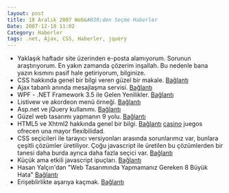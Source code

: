 ```yaml
---
layout: post
title: 18 Aralık 2007 Web&#039;den Seçme Haberler
Date: 2007-12-18 11:02
Category: Haberler
tags: .net, Ajax, CSS, Haberler, jquery
---
```


-   Yaklaşık haftadır site üzerinden e-posta alamıyorum. Sorunun
    araştırıyorum. En yakın zamanda çözerim inşallah. Bu nedenle bana
    yazın kısmını pasif hale getiriyorum, bilginize.
-   CSS hakkında genel bir bilgi veren güzel bir makale. [Bağlantı][]
-   Ajax tabanlı anında mesajlaşma servisi. [Bağlantı][1]
-   WPF - .NET Framework 3.5 ile Gelen Yenilikler. [Bağlantı][2]
-   Listivew ve akordeon menü örneği. [Bağlantı][3]
-   Asp.net ve jQuery kullanımı. [Bağlantı][4]
-   Güzel web tasarımı yapmanın 9 yolu. [Bağlantı][5]
-   HTML5 ve Xhtml2 hakkında genel bir bilgi. [Bağlantı][6]
    <noscript>
    [casino][] juegos ofrecen una mayor flexibilidad.
    </noscript>
-   CSS seçicileri ile tarayıcı versiyonları arasında sorunlarımız var,
    bunlara çeşitli çözümler üretiliyor. Çoğu javascript ile üretilen bu
    çözümlerden bir tanesi daha burda ayrıca daha fazla seçici var.
    [Bağlantı][7]
-   Küçük ama etkili javascript ipuçları. [Bağlantı][8]
-   Hasan Yalçın'dan "Web Tasarımında Yapmamanız Gereken 8 Büyük Hata"
    [Bağlantı][9]
-   Erişeblirlikte aşarıya kaçmak. [Bağlantı][10]


  [Bağlantı]: http://www.stationfour.com/blog/post/2007/12/Collected-CSS-Wisdom-9-Points-of-Debate.aspx
    "Bilge"
  [1]: http://www.ajaxim.com/ "AjaxIM"
  [2]: http://www.csharpnedir.com/makalegoster.asp?Mid=816
    "WPF .net 3.5"
  [3]: http://mattberseth.com/blog/2007/12/creating_an_outlook_navigation.html
    "listview ve akordiyon menü"
  [4]: http://www.chadmyers.com/Blog/archive/2007/12/13/using-jquery-with-asp.net-mvc.aspx
    "asp.net ve jquery"
  [5]: http://psdtuts.com/designing-tutorials/9-essential-principles-for-good-web-design/
    "9 öneri"
  [6]: http://www.ibm.com/developerworks/web/library/x-html5xhtml2.html?S_TACT=105AGX08&S_CMP=EDU
    "html5 ve xhtml2"
  [casino]: http://www.igassoc.com
  [7]: http://www.robertnyman.com/2007/12/17/domassistant-25-released-css-selector-support-new-ajax-methods-and-more-goodies-added/
    "Çok fazla seçici"
  [8]: http://www.phazm.com/notes/javascript/easy-as-pie-unobtrusive-javascript/
    "javascript ipuçları"
  [9]: http://www.hasanyalcin.com/?p=360 "8 büyük hata"
  [10]: http://www.456bereastreet.com/archive/200712/overdoing_accessibility/
    "Erişeblirlikte aşarılık"

